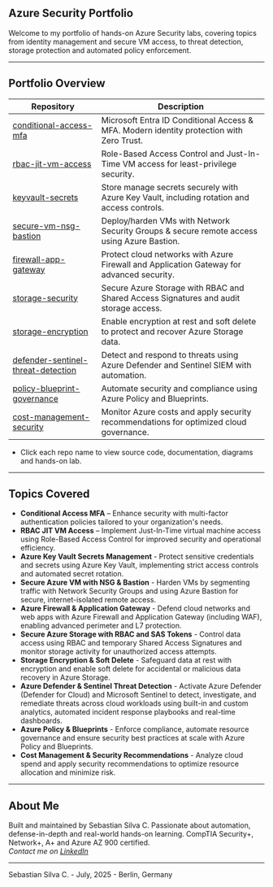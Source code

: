 ## Azure Security Portfolio

Welcome to my portfolio of hands-on Azure Security labs, covering topics from identity management and secure VM access, to threat detection, storage protection and automated policy enforcement.

---

## Portfolio Overview

| Repository                                                                                                          | Description                                                                                |
|---------------------------------------------------------------------------------------------------------------------|--------------------------------------------------------------------------------------------|
| [conditional-access-mfa](https://github.com/Azure-Security-Portfolio/conditional-access-mfa)                        | Microsoft Entra ID Conditional Access & MFA. Modern identity protection with Zero Trust.   |
| [rbac-jit-vm-access](https://github.com/Azure-Security-Portfolio/rbac-jit-vm-access)                                | Role-Based Access Control and Just-In-Time VM access for least-privilege security.         |
| [keyvault-secrets](https://github.com/Azure-Security-Portfolio/keyvault-secrets)                                    | Store manage secrets securely with Azure Key Vault, including rotation and access controls.|
| [secure-vm-nsg-bastion](https://github.com/Azure-Security-Portfolio/secure-vm-nsg-bastion)                          | Deploy/harden VMs with Network Security Groups & secure remote access using Azure Bastion. |
| [firewall-app-gateway](https://github.com/Azure-Security-Portfolio/firewall-app-gateway)                            | Protect cloud networks with Azure Firewall and Application Gateway for advanced security.  |
| [storage-security](https://github.com/Azure-Security-Portfolio/storage-security)                                    | Secure Azure Storage with RBAC and Shared Access Signatures and audit storage access.      |
| [storage-encryption](https://github.com/Azure-Security-Portfolio/storage-encryption)                                | Enable encryption at rest and soft delete to protect and recover Azure Storage data.       |
| [defender-sentinel-threat-detection](https://github.com/Azure-Security-Portfolio/defender-sentinel-threat-detection)| Detect and respond to threats using Azure Defender and Sentinel SIEM with automation.      |
| [policy-blueprint-governance](https://github.com/Azure-Security-Portfolio/policy-blueprint-governance)              | Automate security and compliance using Azure Policy and Blueprints.                        |
| [cost-management-security](https://github.com/Azure-Security-Portfolio/cost-security-governance)                    | Monitor Azure costs and apply security recommendations for optimized cloud governance.     |

* Click each repo name to view source code, documentation, diagrams and hands-on lab.

---

## Topics Covered

- **Conditional Access MFA** – Enhance security with multi-factor authentication policies tailored to your organization's needs.
- **RBAC JIT VM Access** – Implement Just-In-Time virtual machine access using Role-Based Access Control for improved security and operational efficiency.
- **Azure Key Vault Secrets Management** - Protect sensitive credentials and secrets using Azure Key Vault, implementing strict access controls and automated secret rotation.
- **Secure Azure VM with NSG & Bastion** - Harden VMs by segmenting traffic with Network Security Groups and using Azure Bastion for secure, internet-isolated remote access.
- **Azure Firewall & Application Gateway** - Defend cloud networks and web apps with Azure Firewall and Application Gateway (including WAF), enabling advanced perimeter and L7 protection.
- **Secure Azure Storage with RBAC and SAS Tokens** - Control data access using RBAC and temporary Shared Access Signatures and monitor storage activity for unauthorized access attempts.
- **Storage Encryption & Soft Delete** - Safeguard data at rest with encryption and enable soft delete for accidental or malicious data recovery in Azure Storage.
- **Azure Defender & Sentinel Threat Detection** - Activate Azure Defender (Defender for Cloud) and Microsoft Sentinel to detect, investigate, and remediate threats across cloud workloads using built-in and custom analytics, automated incident response playbooks and real-time dashboards.
- **Azure Policy & Blueprints** - Enforce compliance, automate resource governance and ensure security best practices at scale with Azure Policy and Blueprints.
- **Cost Management & Security Recommendations** - Analyze cloud spend and apply security recommendations to optimize resource allocation and minimize risk.

---

## About Me

Built and maintained by Sebastian Silva C. Passionate about automation, defense-in-depth and real-world hands-on learning. 
CompTIA Security+, Network+, A+ and Azure AZ 900 certified.   
*Contact me on [LinkedIn](https://www.linkedin.com/in/sebastiansilc)*

---

Sebastian Silva C. - July, 2025 - Berlin, Germany
